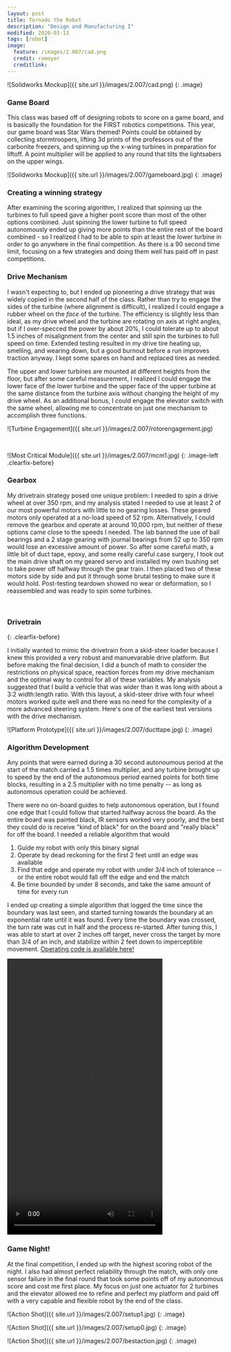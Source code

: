 ```yaml
---
layout: post
title: Tornado the Robot
description: "Design and Manufacturing I"
modified: 2020-03-13
tags: [robot]
image: 
  feature: /images/2.007/cad.png
  credit: ramoyer
  creditlink: 
---
```


![Solidworks Mockup]({{ site.url }}/images/2.007/cad.png)
{: .image}

### Game Board

This class was based off of designing robots to score on a game board, and is basically the foundation for the FIRST robotics competitions. This year, our game board was Star Wars themed! Points could be obtained by collecting stormtroopers, lifting 3d prints of the professors out of the carbonite freezers, and spinning up the x-wing turbines in preparation for liftoff.  A point multiplier will be applied to any round that tilts the lightsabers on the upper wings.

![Solidworks Mockup]({{ site.url }}/images/2.007/gameboard.jpg)
{: .image}

### Creating a winning strategy

After examining the scoring algorithm, I realized that spinning up the turbines to full speed gave a higher point score than most of the other options combined.  Just spinning the lower turbine to full speed autonomously ended up giving more points than the entire rest of the board combined - so I realized I had to be able to spin at least the lower turbine in order to go anywhere in the final competition.  As there is a 90 second time limit, focusing on a few strategies and doing them well has paid off in past competitions.

### Drive Mechanism

I wasn't expecting to, but I ended up pioneering a drive strategy that was widely copied in the second half of the class.  Rather than try to engage the sides of the turbine (where alignment is difficult), I realized I could engage a rubber wheel on the <em>face</em> of the turbine.  The efficiency is slightly less than ideal, as my drive wheel and the turbine are rotating on axis at right angles, but if I over-specced the power by about 20%, I could tolerate up to about 1.5 inches of misalignment from the center and still spin the turbines to full speed on time. Extended testing resulted in my drive tire heating up, smelling, and wearing down, but a good burnout before a run improves traction anyway. I kept some spares on hand and replaced tires as needed.

The upper and lower turbines are mounted at different heights from the floor, but after some careful measurement, I realized I could engage the lower face of the lower turbine and the upper face of the upper turbine at the same distance from the turbine axis without changing the height of my drive wheel.  As an additional bonus, I could engage the elevator switch with the same wheel, allowing me to concentrate on just one mechanism to accomplish three functions. 

![Turbine Engagement]({{ site.url }}/images/2.007/rotorengagement.jpg)


<br>

![Most Critical Module]({{ site.url }}/images/2.007/mcm1.jpg)
{: .image-left .clearfix-before}

### Gearbox 

My drivetrain strategy posed one unique problem:  I needed to spin a drive wheel at over 350 rpm, and my analysis stated I needed to use at least 2 of our most powerful motors with little to no gearing losses. These geared motors only operated at a no-load speed of 52 rpm. Alternatively, I could remove the gearbox and operate at around 10,000 rpm, but neither of these options came close to the speeds I needed. The lab banned the use of ball bearings and a 2 stage gearing with journal bearings from 52 up to 350 rpm would lose an excessive amount of power. So after some careful math, a little bit of duct tape, epoxy, and some really careful case surgery, I took out the main drive shaft on my geared servo and installed my own bushing set to take power off halfway through the gear train.  I then placed two of these motors side by side and put it through some brutal testing to make sure it would hold.  Post-testing teardown showed no wear or deformation, so I reassembled and was ready to spin some turbines.

<br>

### Drivetrain
{: .clearfix-before}

I initially wanted to mimic the drivetrain from a skid-steer loader because I knew this provided a very robust and manuevarable drive platform.  But before making the final decision, I did a bunch of math to consider the restrictions on physical space, reaction forces from my drive mechanism and the optimal way to control for all of these variables. My analysis suggested that I build a vehicle that was wider than it was long with about a 3:2 width:length ratio. With this layout, a skid-steer drive with four wheel motors worked quite well and there was no need for the complexity of a more advanced steering system. Here's one of the earliest test versions with the drive mechanism.

![Platform Prototype]({{ site.url }}/images/2.007/ducttape.jpg)
{: .image}

### Algorithm Development

Any points that were earned during a 30 second autonoumous period at the start of the match carried a 1.5 times multiplier, and any turbine brought up to speed by the end of the autonomous period earned points for both time blocks, resulting in a 2.5 multiplier with no time penalty -- as long as autonomous operation could be achieved.

There were no on-board guides to help autonomous operation, but I found one edge that I could follow that started halfway across the board.  As the entire board was painted black, IR sensors worked very poorly, and the best they could do is receive "kind of black" for on the board and "really black" for off the board.  I needed a reliable algorithm that would 
1. Guide my robot with only this binary signal
2. Operate by dead reckoning for the first 2 feet until an edge was available
3. Find that edge and operate my robot with under 3/4 inch of tolerance -- or the entire robot would fall off the edge and end the match
4. Be time bounded by under 8 seconds, and take the same amount of time for every run

I ended up creating a simple algorithm that logged the time since the boundary was last seen, and started turning towards the boundary at an exponential rate until it was found.  Every time the boundary was crossed, the turn rate was cut in half and the process re-started. After tuning this, I was able to start at over 2 inches off target, never cross the target by more than 3/4 of an inch, and stabilize within 2 feet down to imperceptible movement.  [Operating code is available here!](https://github.com/ramoyer/mit-robot)


<p class="center-text"><video width="360" height="640" controls><source src="{{ site.url }}/images/2.007/edgefollow.mp4" type="video/mp4">Your browser does not support the video tag.</video></p>

### Game Night!

At the final competition, I ended up with the highest scoring robot of the night. I also had almost perfect reliability through the match, with only one sensor failure in the final round that took some points off of my autonomous score and cost me first place. My focus on just one actuator for 2 turbines and the elevator allowed me to refine and perfect my platform and paid off with a very capable and flexible robot by the end of the class.

![Action Shot]({{ site.url }}/images/2.007/setup1.jpg)
{: .image}

![Action Shot]({{ site.url }}/images/2.007/setup0.jpg)
{: .image}

![Action Shot]({{ site.url }}/images/2.007/bestaction.jpg)
{: .image}
